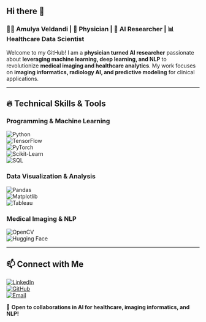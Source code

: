 ## Hi there 👋

### 👩‍⚕️ Amulya Veldandi | 🏥 Physician | 🤖 AI Researcher | 📊 Healthcare Data Scientist  

Welcome to my GitHub! I am a **physician turned AI researcher** passionate about **leveraging machine learning, deep learning, and NLP** to revolutionize **medical imaging and healthcare analytics**. My work focuses on **imaging informatics, radiology AI, and predictive modeling** for clinical applications.

---

## 🔥 Technical Skills & Tools  

### **Programming & Machine Learning**  
![Python](https://img.shields.io/badge/Python-3776AB?style=for-the-badge&logo=python&logoColor=white)  
![TensorFlow](https://img.shields.io/badge/TensorFlow-FF6F00?style=for-the-badge&logo=tensorflow&logoColor=white)  
![PyTorch](https://img.shields.io/badge/PyTorch-EE4C2C?style=for-the-badge&logo=pytorch&logoColor=white)  
![Scikit-Learn](https://img.shields.io/badge/Scikit--Learn-F7931E?style=for-the-badge&logo=scikit-learn&logoColor=white)  
![SQL](https://img.shields.io/badge/SQL-4479A1?style=for-the-badge&logo=postgresql&logoColor=white)  

### **Data Visualization & Analysis**  
![Pandas](https://img.shields.io/badge/Pandas-150458?style=for-the-badge&logo=pandas&logoColor=white)  
![Matplotlib](https://img.shields.io/badge/Matplotlib-11557C?style=for-the-badge&logo=plotly&logoColor=white)  
![Tableau](https://img.shields.io/badge/Tableau-E97627?style=for-the-badge&logo=tableau&logoColor=white)  

### **Medical Imaging & NLP**  
![OpenCV](https://img.shields.io/badge/OpenCV-5C3EE8?style=for-the-badge&logo=opencv&logoColor=white)  
![Hugging Face](https://img.shields.io/badge/HuggingFace-FFD700?style=for-the-badge&logo=huggingface&logoColor=black)  

---

## 📫 Connect with Me  
[![LinkedIn](https://img.shields.io/badge/LinkedIn-Profile-blue?style=flat&logo=linkedin)](https://linkedin.com/in/amulya-veldandi)  
[![GitHub](https://img.shields.io/badge/GitHub-Profile-black?style=flat&logo=github)](https://github.com/amulyaveldandi)  
[![Email](https://img.shields.io/badge/Email-Contact%20Me-red?style=flat&logo=gmail)](mailto:veldandiamulya@gmail.com)   

🚀 **Open to collaborations in AI for healthcare, imaging informatics, and NLP!**  
